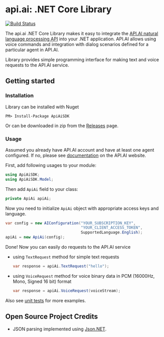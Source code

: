 api.ai: .NET Core Library
==============

[![Build Status](https://travis-ci.org/api-ai/api-ai-net.svg?branch=master)](https://travis-ci.org/api-ai/api-ai-net)

The api.ai .NET Core Library makes it easy to integrate the [API.AI natural language processing API](http://api.ai) into your .NET application. API.AI allows using voice commands and integration with dialog scenarios defined for a particular agent in API.AI.

Library provides simple programming interface for making text and voice requests to the API.AI service. 

## Getting started

### Installation
Library can be installed with Nuget
```
PM> Install-Package ApiAiSDK
```

Or can be downloaded in zip from the [Releases](https://github.com/api-ai/api-ai-net/releases) page.

### Usage

Assumed you already have API.AI account and have at least one agent configured. If no, please see [documentation](http://api.ai/docs/index.html) on the API.AI website.

First, add following usages to your module:
```csharp
using ApiAiSDK;
using ApiAiSDK.Model;
```

Then add `ApiAi` field to your class:
```csharp
private ApiAi apiAi;
```

Now you need to initialize `ApiAi` object with appropriate access keys and language.
```csharp
var config = new AIConfiguration("YOUR_SUBSCRIPTION_KEY", 
                                 "YOUR_CLIENT_ACCESS_TOKEN", 
                                 SupportedLanguage.English);
apiAi = new ApiAi(config);
```

Done! Now you can easily do requests to the API.AI service 
* using `TextRequest` method for simple text requests
    ```csharp
    var response = apiAi.TextRequest("hello");
    ```

* using `VoiceRequest` method for voice binary data in PCM (16000Hz, Mono, Signed 16 bit) format
    ```csharp
    var response = apiAi.VoiceRequest(voiceStream);
    ```

Also see [unit tests](https://github.com/api-ai/api-ai-net/blob/master/ApiAiSDK.Tests/ApiAiTest.cs) for more examples.

## Open Source Project Credits

* JSON parsing implemented using [Json.NET](http://www.newtonsoft.com/json).

